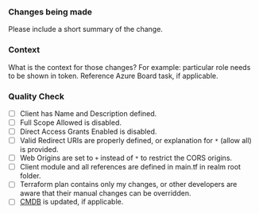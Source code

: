 ### Changes being made

Please include a short summary of the change.

### Context

What is the context for those changes? For example: particular role needs to be shown in token. Reference Azure Board task, if applicable.
 
### Quality Check

- [ ] Client has Name and Description defined.
- [ ] Full Scope Allowed is disabled.
- [ ] Direct Access Grants Enabled is disabled.
- [ ] Valid Redirect URIs are properly defined, or explanation for `*` (allow all) is provided. 
- [ ] Web Origins are set to `+` instead of `*` to restrict the CORS origins.
- [ ] Client module and all references are defined in main.tf in realm root folder.
- [ ] Terraform plan contains only my changes, or other developers are aware that their manual changes can be overridden. 
- [ ] [CMDB](https://cmdb.hlth.gov.bc.ca/cmdbuildProd/ui/#classes/Application/cards) is updated, if applicable.
